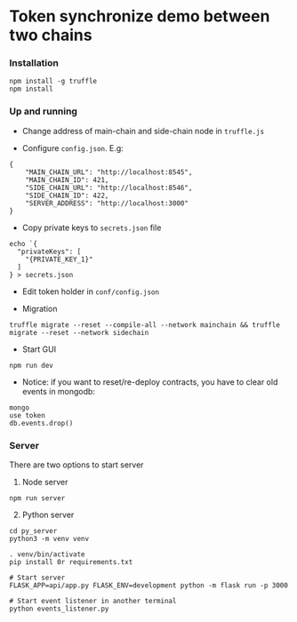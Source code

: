 # Token synchronize demo between two chains

### Installation
```
npm install -g truffle
npm install
```

### Up and running

* Change address of main-chain and side-chain node in `truffle.js`

* Configure `config.json`. E.g:
```
{
    "MAIN_CHAIN_URL": "http://localhost:8545",
    "MAIN_CHAIN_ID": 421,
    "SIDE_CHAIN_URL": "http://localhost:8546",
    "SIDE_CHAIN_ID": 422,
    "SERVER_ADDRESS": "http://localhost:3000"
}
```

* Copy private keys to `secrets.json` file
```
echo `{
  "privateKeys": [
    "{PRIVATE_KEY_1}"
  ]
} > secrets.json
```

* Edit token holder in `conf/config.json`

* Migration
```
truffle migrate --reset --compile-all --network mainchain && truffle migrate --reset --network sidechain
```

* Start GUI
```
npm run dev
```

* Notice: if you want to reset/re-deploy contracts, you have to clear old events in mongodb:
```
mongo
use token
db.events.drop()
```

### Server
There are two options to start server

1. Node server
```
npm run server
```

2. Python server
```
cd py_server
python3 -m venv venv

. venv/bin/activate
pip install 0r requirements.txt

# Start server
FLASK_APP=api/app.py FLASK_ENV=development python -m flask run -p 3000

# Start event listener in another terminal
python events_listener.py
